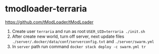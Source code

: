 # tmodloader-terraria

https://github.com/tModLoader/tModLoader

1. Create user `terraria` and run as root `USER_UID=terraria ./init.sh`
2. After create new world, turn off server, next update files `./server/.docker/data/conf/serverconfig.txt` and `./server/swarm.yml`
3. In `server` path run command `docker stack deploy -c swarm.yml tr`
